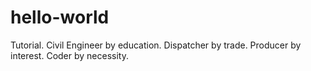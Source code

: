 # hello-world
Tutorial.
Civil Engineer by education.
Dispatcher by trade.
Producer by interest.
Coder by necessity.
